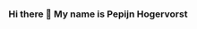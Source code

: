 ### Hi there 👋 My name is Pepijn Hogervorst 

<!--
**PepijnHogervorst/PepijnHogervorst** is a ✨ _special_ ✨ repository because its `README.md` (this file) appears on your GitHub profile.

- 🔭 I’m currently working on points-board, 
- 🌱 I’m currently learning C#, Python
- 💬 Ask me about ...
- 📫 How to reach me: ...
- ⚡ Fun facts: I like to build / design fun project to automate the boring stuff. I love the WS2812B LEDs! 
-->
